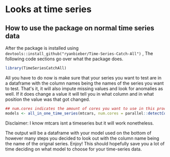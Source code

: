 # Looks at time series


## How to use the package on normal time series data

After the package is installed using ```devtools::install_github("ryanbieber/Time-Series-Catch-All")``` , The following code sections go over what the package does.


``` r
library(TimeSeriesCatchAll)
```
All you have to do now is make sure that your series you want to test are in a dataframe with the column names being the names of the series you want to test. That's it, it will also impute missing values and look for anomalies as well. If it does change a value it will tell you in what column and in what position the value was that got changed.

```r
## num.cores indicates the amount of cores you want to use in this process
models <- all_in_one_time_series(mtcars, num.cores = parallel::detectCores()-1)
```

Disclaimer: I know mtcars isnt a timeseries but it will work nonetheless.

The output will be a dataframe with your model used on the bottom of however many steps you decided to look out with the column name being the name of the orignal series. Enjoy! This should hopefully save you a lot of time deciding on what model to choose for your time-series data.
